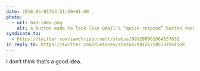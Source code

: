 ```yaml
---
date: 2018-05-01T13:51:59+01:00
photo:
  - url: bad-idea.png
    alt: a button made to look like Gmail’s “quick respond” button reading “I don’t think that’s a good idea.”
syndicate_to:
  - https://twitter.com/iamchrisburnell/status/991298981664837632
in_reply_to: https://twitter.com/dletorey/status/991247595132551168
---
```


I don’t think that’s a good idea.

